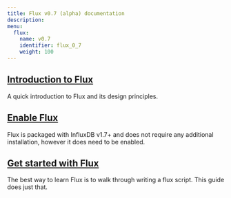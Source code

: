 ```yaml
---
title: Flux v0.7 (alpha) documentation
description:
menu:
  flux:
    name: v0.7
    identifier: flux_0_7
    weight: 100
---
```


## [Introduction to Flux](/flux/v0.7/introduction)
A quick introduction to Flux and its design principles.

## [Enable Flux](/flux/v0.7/introduction/installation)
Flux is packaged with InfluxDB v1.7+ and does not require any additional installation,
however it does need to be enabled.

## [Get started with Flux](/flux/v0.7/introduction/getting-started)
The best way to learn Flux is to walk through writing a flux script. This guide does just that.

